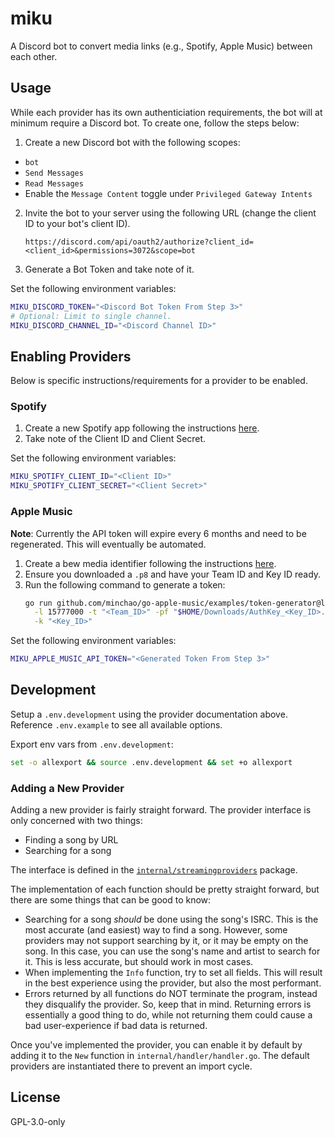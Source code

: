 # miku

A Discord bot to convert media links (e.g., Spotify, Apple Music)
between each other.

## Usage

While each provider has its own authenticiation requirements, the bot
will at minimum require a Discord bot. To create one, follow the steps
below:

1. Create a new Discord bot with the following scopes:
 - `bot`
 - `Send Messages`
 - `Read Messages`
 - Enable the `Message Content` toggle under `Privileged Gateway Intents`
2. Invite the bot to your server using the following URL (change the
   client ID to your bot's client ID).
    ```
    https://discord.com/api/oauth2/authorize?client_id=<client_id>&permissions=3072&scope=bot
    ```
3. Generate a Bot Token and take note of it.

Set the following environment variables:

```bash
MIKU_DISCORD_TOKEN="<Discord Bot Token From Step 3>"
# Optional: Limit to single channel.
MIKU_DISCORD_CHANNEL_ID="<Discord Channel ID>"
```

## Enabling Providers

Below is specific instructions/requirements for a provider to be
enabled.

### Spotify

1. Create a new Spotify app following the instructions
   [here](https://developer.spotify.com/documentation/general/guides/app-settings/#register-your-app).
2. Take note of the Client ID and Client Secret.

Set the following environment variables:

```bash
MIKU_SPOTIFY_CLIENT_ID="<Client ID>"
MIKU_SPOTIFY_CLIENT_SECRET="<Client Secret>"
```

### Apple Music

**Note**: Currently the API token will expire every 6 months and need
to be regenerated. This will eventually be automated.

1. Create a bew media identifier following the instructions
   [here](https://developer.apple.com/help/account/configure-app-capabilities/create-a-media-identifier-and-private-key/).
2. Ensure you downloaded a `.p8` and have your Team ID and Key ID ready.
3. Run the following command to generate a token:
    ```bash
    go run github.com/minchao/go-apple-music/examples/token-generator@latest \
      -l 15777000 -t "<Team_ID>" -pf "$HOME/Downloads/AuthKey_<Key_ID>.p8" \
      -k "<Key_ID>"
    ```

Set the following environment variables:

```bash
MIKU_APPLE_MUSIC_API_TOKEN="<Generated Token From Step 3>"
```

## Development

Setup a `.env.development` using the provider documentation above.
Reference `.env.example` to see all available options.

Export env vars from `.env.development`:

```bash
set -o allexport && source .env.development && set +o allexport
```

### Adding a New Provider

Adding a new provider is fairly straight forward. The provider interface
is only concerned with two things:

 * Finding a song by URL
 * Searching for a song

The interface is defined in the [`internal/streamingproviders`](https://github.com/jaredallard/miku/blob/aedf76bdb5c51e62b21f1420a8657e3216e4b753/internal/streamingproviders/streamingproviders.go#L86-L97) package.

The implementation of each function should be pretty straight forward,
but there are some things that can be good to know:

* Searching for a song _should_ be done using the song's ISRC. This is
  the most accurate (and easiest) way to find a song. However, some
  providers may not support searching by it, or it may be empty on the
  song. In this case, you can use the song's name and artist to search
  for it. This is less accurate, but should work in most cases.
* When implementing the `Info` function, try to set all fields. This
  will result in the best experience using the provider, but also the
  most performant.
* Errors returned by all functions do NOT terminate the program, instead
  they disqualify the provider. So, keep that in mind. Returning errors
  is essentially a good thing to do, while not returning them could
  cause a bad user-experience if bad data is returned.

Once you've implemented the provider, you can enable it by default by
adding it to the `New` function in `internal/handler/handler.go`. The
default providers are instantiated there to prevent an import cycle.

## License

GPL-3.0-only
